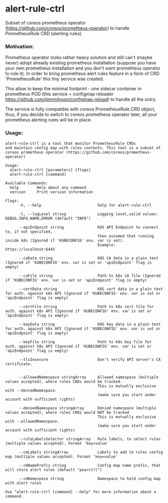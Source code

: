 # alert-rule-ctrl
Subset of coreos prometheus operator (https://github.com/coreos/prometheus-operator) to handle PrometheusRule CRD (alerting rules).

### Motivation: 
Prometheus operator looks rather heavy solution and still can't (maybe never) adopt already existing prometheus installation (suppose you have your own prometheus installation and you don't want prometheus operator to rule it).
In order to bring prometheus alert rules feature in a form of CRD 'PrometheusRule' this tiny service was created.

This allow to keep the minimal footprint - one sidecar container in prometheus POD (this service + configmap reloader https://github.com/jimmidyson/configmap-reload) to handle all the sotry.

The service is fully compatible with coreos PrometheusRule CRD object, thus, if you decide to switch to coreos prometheus operator later, all your prometheus alerting rules will be in place.

### Usage:
```
alert-rule-ctrl is a tool that monitor PrometheusRule CRDs 
and maintain config map with rules contents. This tool is a subset of coreos prometheus operator (https://github.com/coreos/prometheus-operator)

Usage:
  alert-rule-ctrl [parameters] [flags]
  alert-rule-ctrl [command]

Available Commands:
  help        Help about any command
  version     Print version information

Flags:
      -h, --help                         help for alert-rule-ctrl

      -l, --logLevel string              Logging level,valid values: DEBUG,INFO,WARN,ERROR (default "INFO")

      --apiEndpoint string               K8S API Endpoint to connect to, if not specified, 
                                         then assumed that running inside k8s (Ignored if 'KUBECONFIG' env. var is set).
                                         Example: https://localhost:6443

      --caData string                    K8S CA data in a plain text (Ignored if 'KUBECONFIG' env. var is set or 'apiEndpoint' flag is empty)

      --caFile string                    Path to k8s CA file (Ignored if 'KUBECONFIG' env. var is set or 'apiEndpoint' flag is empty)

      --certData string                  K8S cert data in a plain text for auth. against k8s API (Ignored if 'KUBECONFIG' env. var is set or 'apiEndpoint' flag is empty)

      --certFile string                  Path to k8s cert file for auth. against k8s API (Ignored if 'KUBECONFIG' env. var is set or 'apiEndpoint' flag is empty)

      --keyData string                   K8S key data in a plain text for auth. against k8s API (Ignored if 'KUBECONFIG' env. var is set or 'apiEndpoint' flag is empty)

      --keyFile string                   Path to k8s key file for auth. against k8s API (Ignored if 'KUBECONFIG' env. var is set or 'apiEndpoint' flag is empty)

      --tlsInsecure                      Don't verify API server's CA certificate.


      --allowedNamespace stringArray     Allowed namespace (multiple values accepted), where rules CRDs would be tracked.
                                         This is mutually exclusive with --deniedNamespace.
                                         (make sure you start under account with sufficient rights)

      --deniedNamespace stringArray      Denied namespace (multiple values accepted), where rules CRDs would NOT be tracked 
                                         This is mutually exclusive with --allowedNamespace.
                                         (make sure you start under account with sufficient rights)

      --ruleLabelsSelector stringArray   Rule labels, to select rules (multiple values accepted). Format 'key=value'

      --cmLabels stringArray             Labels to add to rules config map (multiple values accepted). Format 'key=value'

      --cmNamePrefix string              Config map name prefix, that will store alert rules (default "poarctrl")

      --cmNamespace string               Namespace to hold config map with alert rules

Use "alert-rule-ctrl [command] --help" for more information about a command.

```
